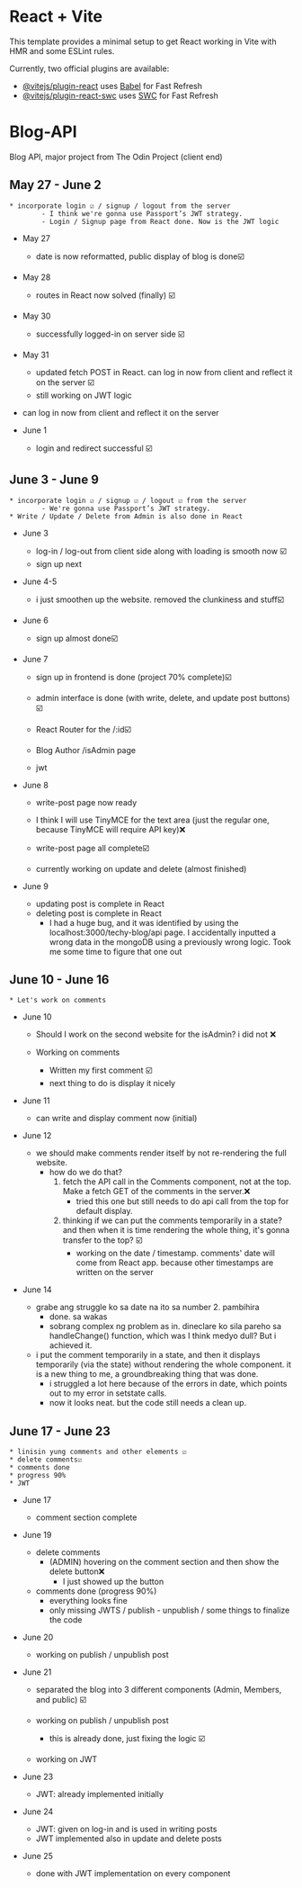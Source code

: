 # React + Vite

This template provides a minimal setup to get React working in Vite with HMR and some ESLint rules.

Currently, two official plugins are available:

- [@vitejs/plugin-react](https://github.com/vitejs/vite-plugin-react/blob/main/packages/plugin-react/README.md) uses [Babel](https://babeljs.io/) for Fast Refresh
- [@vitejs/plugin-react-swc](https://github.com/vitejs/vite-plugin-react-swc) uses [SWC](https://swc.rs/) for Fast Refresh


# Blog-API
 Blog API, major project from The Odin Project (client end)

May 27 - June 2
- 
    * incorporate login ☑️ / signup / logout from the server
            - I think we're gonna use Passport’s JWT strategy.
            - Login / Signup page from React done. Now is the JWT logic

* May 27
    * date is now reformatted, public display of blog is done☑️

* May 28
    * routes in React now solved (finally) ☑️

* May 30
    * successfully logged-in on server side ☑️

* May 31
    * updated fetch POST in React. can log in now from client and reflect it on the server ☑️
    * still working on JWT logic
* can log in now from client and reflect it on the server

* June 1
    * login and redirect successful ☑️

June 3 - June 9
- 
    * incorporate login ☑️ / signup ☑️ / logout ☑️ from the server
            - We're gonna use Passport’s JWT strategy.
    * Write / Update / Delete from Admin is also done in React

* June 3
    * log-in / log-out from client side along with loading is smooth now ☑️
    * sign up next

* June 4-5
    * i just smoothen up the website. removed the clunkiness and stuff☑️

* June 6
    * sign up almost done☑️

* June 7
    * sign up in frontend is done (project 70% complete)☑️
    * admin interface is done (with write, delete, and update post buttons) ☑️
    * React Router for the /:id☑️


    * Blog Author /isAdmin page
    * jwt

* June 8
    * write-post page now ready
    * I think I will use TinyMCE for the text area (just the regular one, because TinyMCE will require API key)❌
    * write-post page all complete☑️

    * currently working on update and delete (almost finished)

* June 9
    * updating post is complete in React
    * deleting post is complete in React
        - I had a huge bug, and it was identified by using the localhost:3000/techy-blog/api page. I accidentally inputted a wrong data in the mongoDB using a previously wrong logic. Took me some time to figure that one out


June 10 - June 16
- 
    * Let's work on comments

* June 10
    * Should I work on the second website for the isAdmin? i did not ❌

    * Working on comments
        - Written my first comment ☑️
        - next thing to do is display it nicely

* June 11
    * can write and display comment now (initial)

* June 12
    * we should make comments render itself by not re-rendering the full website.
        - how do we do that?
            1. fetch the API call in the Comments component, not at the top. Make a fetch GET of the comments in the server.❌
                * tried this one but still needs to do api call from the top for default display.
            2. thinking if we can put the comments temporarily in a state? and then when it is time rendering the whole thing, it's gonna transfer to the top? ☑️
                * working on the date / timestamp. comments' date will come from React app. because other timestamps are written on the server

* June 14
    - grabe ang struggle ko sa date na ito sa number 2. pambihira
        - done. sa wakas
        - sobrang complex ng problem as in. dineclare ko sila pareho sa handleChange() function, which was I think medyo dull? But i achieved it.
    * i put the comment temporarily in a state, and then it displays temporarily (via the state) without rendering the whole component. it is a new thing to me, a groundbreaking thing that was done.
        - i struggled a lot here because of the errors in date, which points out to my error in setstate calls.
        - now it looks neat. but the code still needs a clean up.

June 17 - June 23
- 
    * linisin yung comments and other elements ☑️
    * delete comments☑️
    * comments done
    * progress 90%
    * JWT 

* June 17
    - comment section complete

* June 19
    * delete comments
        -   (ADMIN) hovering on the comment section and then show the delete button❌
            * I just showed up the button
    * comments done (progress 90%)
        - everything looks fine
        - only missing JWTS / publish - unpublish / some things to finalize the code
    
* June 20
    * working on publish / unpublish post

* June 21
    * separated the blog into 3 different components (Admin, Members, and public) ☑️
    * working on publish / unpublish post
        - this is already done, just fixing the logic ☑️

    * working on JWT

* June 23
    * JWT: already implemented initially

* June 24
    * JWT: given on log-in and is used in writing posts
    * JWT implemented also in update and delete posts

* June 25
    * done with JWT implementation on every component
